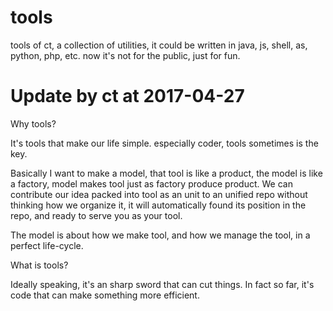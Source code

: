 # tools

tools of ct, a collection of utilities, it could be written in java, js, shell, as, python, php, etc. now it's not for the public, just for fun.

# Update by ct at 2017-04-27

Why tools?

It's tools that make our life simple. especially coder, tools sometimes is the key.

Basically I want to make a model, that tool is like a product, the model is like a factory, model makes tool just as factory produce product. We can contribute our idea packed into tool as an unit to an unified repo without thinking how we organize it, it will automatically found its position in the repo, and ready to serve you as your tool.

The model is about how we make tool, and how we manage the tool, in a perfect life-cycle.

What is tools?

Ideally speaking, it's an sharp sword that can cut things. In fact so far, it's code that can make something more efficient.
